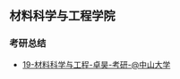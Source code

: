 ## 材料科学与工程学院

<!-- recent-update-start -->
### 考研总结
- [19-材料科学与工程-卓昊-考研-@中山大学](personal-summary/cailiao/19-材料科学与工程-卓昊-考研-@中山大学.md)


<!-- recent-update-end -->